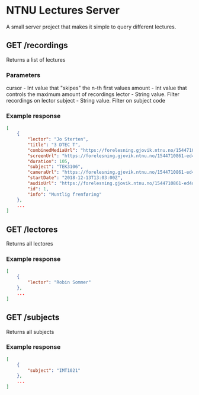 # NTNU Lectures Server

A small server project that makes it simple to query different lectures.

## GET /recordings

Returns a list of lectures

### Parameters
cursor - Int value that "skipes" the n-th first values
amount - Int value that controls the maximum amount of recordings
lector - String value. Filter recordings on lector
subject - String value. Filter on subject code

### Example response

```json
[
    {
        "lector": "Jo Sterten",
        "title": "3 DTEC T",
        "combinedMediaUrl": "https://forelesning.gjovik.ntnu.no/1544710861-ed4d757943ac/combined.mp4",
        "screenUrl": "https://forelesning.gjovik.ntnu.no/1544710861-ed4d757943ac/screen.mp4",
        "duration": 105,
        "subject": "TEK3106",
        "cameraUrl": "https://forelesning.gjovik.ntnu.no/1544710861-ed4d757943ac/camera.mp4",
        "startDate": "2018-12-13T13:03:00Z",
        "audioUrl": "https://forelesning.gjovik.ntnu.no/1544710861-ed4d757943ac/audio.mp3",
        "id": 1,
        "info": "Muntlig fremføring"
    },
    ...
]
```

## GET /lectores

Returns all lectores

### Example response

```json
[
    {
        "lector": "Robin Sommer"
    },
    ...
]
```

## GET /subjects

Returns all subjects

### Example response

```json
[
    {
        "subject": "IMT1021"
    },
    ...
]
```
